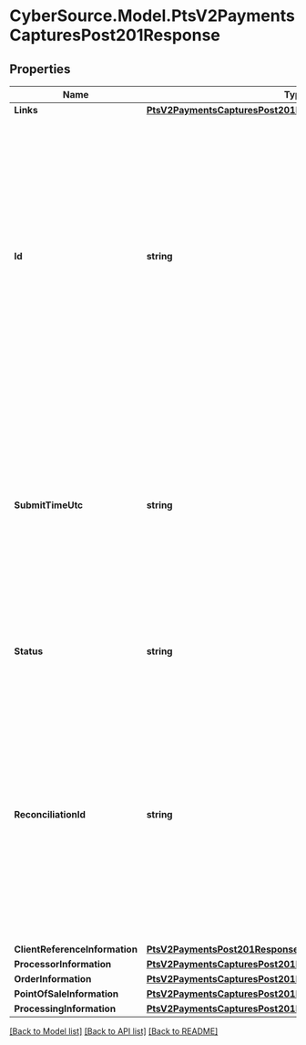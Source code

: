 # CyberSource.Model.PtsV2PaymentsCapturesPost201Response
## Properties

Name | Type | Description | Notes
------------ | ------------- | ------------- | -------------
**Links** | [**PtsV2PaymentsCapturesPost201ResponseLinks**](PtsV2PaymentsCapturesPost201ResponseLinks.md) |  | [optional] 
**Id** | **string** | An unique identification number generated by Cybersource to identify the submitted request. Returned by all services. It is also appended to the endpoint of the resource. On incremental authorizations, this value with be the same as the identification number returned in the original authorization response.  | [optional] 
**SubmitTimeUtc** | **string** | Time of request in UTC. Format: &#x60;YYYY-MM-DDThh:mm:ssZ&#x60; **Example** &#x60;2016-08-11T22:47:57Z&#x60; equals August 11, 2016, at 22:47:57 (10:47:57 p.m.). The &#x60;T&#x60; separates the date and the time. The &#x60;Z&#x60; indicates UTC.  Returned by Cybersource for all services.  | [optional] 
**Status** | **string** | The status of the submitted transaction.  Possible values:  - PENDING  | [optional] 
**ReconciliationId** | **string** | Reference number for the transaction. Depending on how your Cybersource account is configured, this value could either be provided in the API request or generated by CyberSource. The actual value used in the request to the processor is provided back to you by Cybersource in the response.  | [optional] 
**ClientReferenceInformation** | [**PtsV2PaymentsPost201ResponseClientReferenceInformation**](PtsV2PaymentsPost201ResponseClientReferenceInformation.md) |  | [optional] 
**ProcessorInformation** | [**PtsV2PaymentsCapturesPost201ResponseProcessorInformation**](PtsV2PaymentsCapturesPost201ResponseProcessorInformation.md) |  | [optional] 
**OrderInformation** | [**PtsV2PaymentsCapturesPost201ResponseOrderInformation**](PtsV2PaymentsCapturesPost201ResponseOrderInformation.md) |  | [optional] 
**PointOfSaleInformation** | [**PtsV2PaymentsCapturesPost201ResponsePointOfSaleInformation**](PtsV2PaymentsCapturesPost201ResponsePointOfSaleInformation.md) |  | [optional] 
**ProcessingInformation** | [**PtsV2PaymentsCapturesPost201ResponseProcessingInformation**](PtsV2PaymentsCapturesPost201ResponseProcessingInformation.md) |  | [optional] 

[[Back to Model list]](../README.md#documentation-for-models) [[Back to API list]](../README.md#documentation-for-api-endpoints) [[Back to README]](../README.md)

